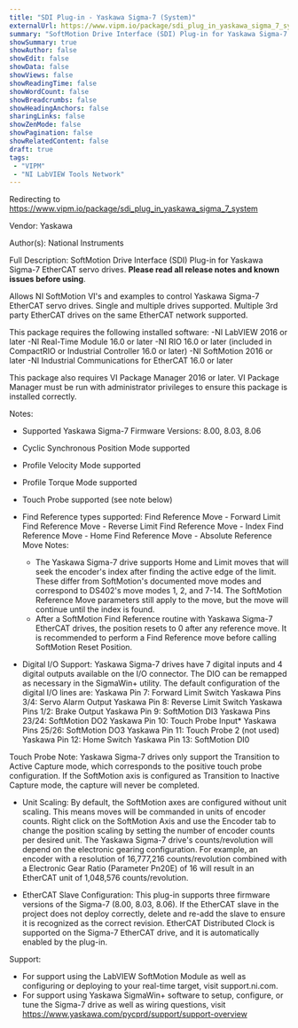 ```yaml
---
title: "SDI Plug-in - Yaskawa Sigma-7 (System)"
externalUrl: https://www.vipm.io/package/sdi_plug_in_yaskawa_sigma_7_system
summary: "SoftMotion Drive Interface (SDI) Plug-in for Yaskawa Sigma-7 EtherCAT servo drives."
showSummary: true
showAuthor: false
showEdit: false
showData: false
showViews: false
showReadingTime: false
showWordCount: false
showBreadcrumbs: false
showHeadingAnchors: false
sharingLinks: false
showZenMode: false
showPagination: false
showRelatedContent: false
draft: true
tags:
 - "VIPM"
 - "NI LabVIEW Tools Network"
---
```


Redirecting to https://www.vipm.io/package/sdi_plug_in_yaskawa_sigma_7_system

Vendor: Yaskawa

Author(s): National Instruments
 
Full Description:
SoftMotion Drive Interface (SDI) Plug-in for Yaskawa Sigma-7 EtherCAT servo drives. **Please read all release notes and known issues before using**.

Allows NI SoftMotion VI's and examples to control Yaskawa Sigma-7 EtherCAT servo drives. Single and multiple drives supported. Multiple 3rd party EtherCAT drives on the same EtherCAT network supported.

This package requires the following installed software:
-NI LabVIEW 2016 or later
-NI Real-Time Module 16.0 or later
-NI RIO 16.0 or later (included in CompactRIO or Industrial Controller 16.0 or later)
-NI SoftMotion 2016 or later
-NI Industrial Communications for EtherCAT 16.0 or later

This package also requires VI Package Manager 2016 or later.
VI Package Manager must be run with administrator privileges to ensure this package is installed correctly.

Notes:
- Supported Yaskawa Sigma-7 Firmware Versions: 8.00, 8.03, 8.06
- Cyclic Synchronous Position Mode supported
- Profile Velocity Mode supported
- Profile Torque Mode supported
- Touch Probe supported (see note below)
- Find Reference types supported:
  Find Reference Move - Forward Limit
  Find Reference Move - Reverse Limit
  Find Reference Move - Index
  Find Reference Move - Home
  Find Reference Move - Absolute
  Reference Move Notes:
  - The Yaskawa Sigma-7 drive supports Home and Limit moves that will seek the encoder's index after finding the active edge of the limit. These differ from SoftMotion's documented move modes and correspond to DS402's move modes 1, 2, and 7-14. The SoftMotion Reference Move parameters still apply to the move, but the move will continue until the index is found.
  - After a SoftMotion Find Reference routine with Yaskawa Sigma-7 EtherCAT drives, the position resets to 0 after any reference move. It is recommended to perform a Find Reference move before calling SoftMotion Reset Position.

- Digital I/O Support:
Yaskawa Sigma-7 drives have 7 digital inputs and 4 digital outputs available on the I/O connector. The DIO can be remapped as necessary in the SigmaWin+ utility. The default configuration of the digital I/O lines are:
Yaskawa Pin 7: Forward Limit Switch                         Yaskawa Pins 3/4: Servo Alarm Output
Yaskawa Pin 8: Reverse Limit Switch	                        Yaskawa Pins 1/2: Brake Output
Yaskawa Pin 9: SoftMotion DI3		                                Yaskawa Pins 23/24: SoftMotion DO2
Yaskawa Pin 10: Touch Probe Input* 	                      Yaskawa Pins 25/26: SoftMotion DO3
Yaskawa Pin 11: Touch Probe 2 (not used)
Yaskawa Pin 12: Home Switch
Yaskawa Pin 13: SoftMotion DI0

Touch Probe Note: Yaskawa Sigma-7 drives only support the Transition to Active Capture mode, which corresponds to the positive touch probe configuration. If the SoftMotion axis is configured as Transition to Inactive Capture mode, the capture will never be completed.

- Unit Scaling:
By default, the SoftMotion axes are configured without unit scaling. This means moves will be commanded in units of encoder counts. Right click on the SoftMotion Axis and use the Encoder tab to change the position scaling by setting the number of encoder counts per desired unit.
The Yaskawa Sigma-7 drive's counts/revolution will depend on the electronic gearing configuration. For example, an encoder with a resolution of 16,777,216 counts/revolution combined with a Electronic Gear Ratio (Parameter Pn20E) of 16 will result in an EtherCAT unit of 1,048,576 counts/revolution.

- EtherCAT Slave Configuration:
This plug-in supports three firmware versions of the Sigma-7 (8.00, 8.03, 8.06). If the EtherCAT slave in the project does not deploy correctly, delete and re-add the slave to ensure it is recognized as the correct revision.
EtherCAT Distributed Clock is supported on the Sigma-7 EtherCAT drive, and it is automatically enabled by the plug-in. 

Support:
- For support using the LabVIEW SoftMotion Module as well as configuring or deploying to your real-time target, visit support.ni.com.
- For support using Yaskawa SigmaWin+ software to setup, configure, or tune the Sigma-7 drive as well as wiring questions, visit https://www.yaskawa.com/pycprd/support/support-overview